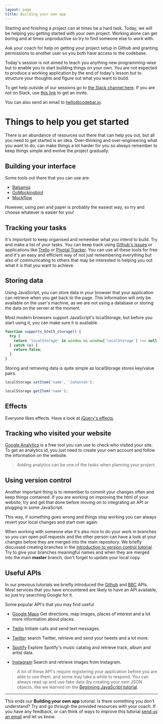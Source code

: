 ```yaml
---
layout: page
title: Building your own app
---
```


Starting and finishing a project can at times be a hard task. Today, we will be helping you getting started with your own project. Working alone can get boring and at times unproductive so try to find someone else to work with.

Ask your coach for help on getting your project setup in Github and granting permissions to another user so you both have access to the codebase.

Today's session is not aimed to teach you anything new programming-wise but to enable you to start building things on your own. You are not expected to produce a working application by the end of today's lesson but to structure your thoughts and figure out what you want to build.

To get help outside of our sessions go to [the Slack channel here](https://codebar.slack.com/messages/general/details/). If you are not on Slack, use [this link](https://slack.codebar.io/) to get an invite.

You can also send an email to [hello@codebar.io](mailto:hello@codebar.io).

# Things to help you get started

There is an abundance of resources out there that can help you out, but all you need to get started is an idea. Over-thinking and over-engineering what you want to do, can make things a lot harder for you so always remember to keep things simple and evolve the project gradually.

## Building your interface

Some tools out there that you can use are:

- [Balsamiq](https://balsamiq.com/)
- [GoMockingbird](https://gomockingbird.com/home)
- [Mockflow](https://mockflow.com/pricing/)

However, using pen and paper is probably the easiest way, so try and choose whatever is easier for you!


## Tracking your tasks

It's important to keep organised and remember what you intend to build. Try and make a list of your tasks. You can keep track using [Github's issues](https://blog.github.com/2011-04-09-issues-2-0-the-next-generation/) or applications like [Trello](https://trello.com/) or [Pivotal Tracker](https://www.pivotaltracker.com/). You can use all these tools for free and it's an easy and efficient way of not just remembering everything but also of communicating to others that may be interested in helping you out what it is that you want to achieve.

## Storing data

Using JavaScript, you can store data in your browser that your application can retrieve when you get back to the page. This information will only be available on the user's machine, as we are not using a database or storing the data on the server at the moment.

Most modern browsers support JavaScript's localStorage, but before you start using it, you can make sure it is available.

```javascript
function supports_html5_storage() {
  try {
    return 'localStorage' in window && window['localStorage'] !== null;
  } catch (e) {
    return false;
  }
}
```


Storing and retrieving data is quite simple as localStorage stores key/value pairs.

```javascript
localStorage.setItem('name', 'Johannah');

localStorage.getItem('name');
```

## Effects

Everyone likes effects. Have a look at [jQuery's effects](http://api.jquery.com/category/effects/).

## Tracking who visited your website

[Google Analytics](https://marketingplatform.google.com/about/analytics/) is a free tool you can use to check who visited your site. To get an analytics id, you just need to create your own account and follow the information on the website.

> Adding analytics can be one of the tasks when planning your project.

## Using version control

Another important thing is to remember to commit your changes often and keep things contained. If you are working on improving the html of your website, try and get that done before moving on to integrating an API or plugging in some JavaScript.

This way, if something goes wrong and things stop working you can always revert your local changes and start over again.

When working with someone else it's also nice to do your work in branches so you can open pull requests and the other person can have a look at your changes before they are merged into the main repository. We briefly discussed creating branches in the [introduction to version control tutorial](https://tutorials.codebar.io/version-control/introduction/tutorial.html). Try to give your branches meaningful names and when they are merged into the main **master** branch, don't forget to update your local copy.

## Useful APIs

In our previous tutorials we briefly introduced the [Github](https://developer.github.com/v3/) and [BBC](http://www.bbc.co.uk/developer/technology/apis.html) APIs. Most services that you have encountered are likely to have an API available, so just try searching Google for it.

Some popular API's that you may find useful

- [Google Maps](https://cloud.google.com/maps-platform/) Get directions, map images, places of interest and a lot more information about places.

- [Twilio](https://www.twilio.com/docs/usage/api) Initiate calls and send text messages.

- [Twitter](https://dev.twitter.com/docs/api/1.1) search Twitter, retrieve and send your tweets and a lot more.
- [Spotify](https://developer.spotify.com/technologies/web-api/) Explore Spotify's music catalog and retrieve track, album and artist data.

- [Instagram](https://instagram.com/developer/endpoints/) Search and retrieve images from Instagram.

> A lot of these API's require registering your application before you are able to use them, and some may take a while to respond. You can always read up and use fake data (by creating your own JSON objects, like we learned on the [Beginning JavaScript tutorial](https://tutorials.codebar.io/js/lesson2/tutorial.html).


---
This ends our **Building your own app** tutorial. Is there something you don't understand? Try and go through the provided resources with your coach. If you have any feedback, or can think of ways to improve this tutorial [send us an email](mailto:feedback@codebar.io) and let us know.

